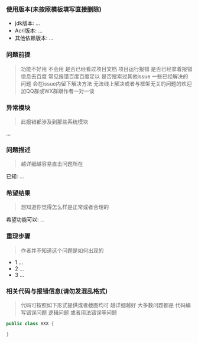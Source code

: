 ### 使用版本(未按照模板填写直接删除)

- jdk版本: ...
- Acri版本: ...
- 其他依赖版本: ...

### 问题前提

> 功能不好用 不会用 是否已经看过项目文档
> 项目运行报错 是否已经拿着报错信息去百度 常见报错百度百度足以
> 是否搜索过其他issue 一些已经解决的问题 会在issue内留下解决方法
> 无法线上解决或者与框架无关的问题的欢迎加QQ群或WX群跟作者一对一谈

### 异常模块

> 此报错都涉及到那些系统模块

...

### 问题描述

> 越详细越容易直击问题所在

已知: ...

### 希望结果

> 想知道你觉得怎么样是正常或者合理的

希望功能可以: ...

### 重现步骤

> 作者并不知道这个问题是如何出现的

- 1 ...
- 2 ...
- 3 ...

### 相关代码与报错信息(请勿发混乱格式)

> 代码可按照如下形式提供或者截图均可 越详细越好
> 大多数问题都是 代码编写错误问题 逻辑问题 或者用法错误等问题

```java
public class XXX {

}
```